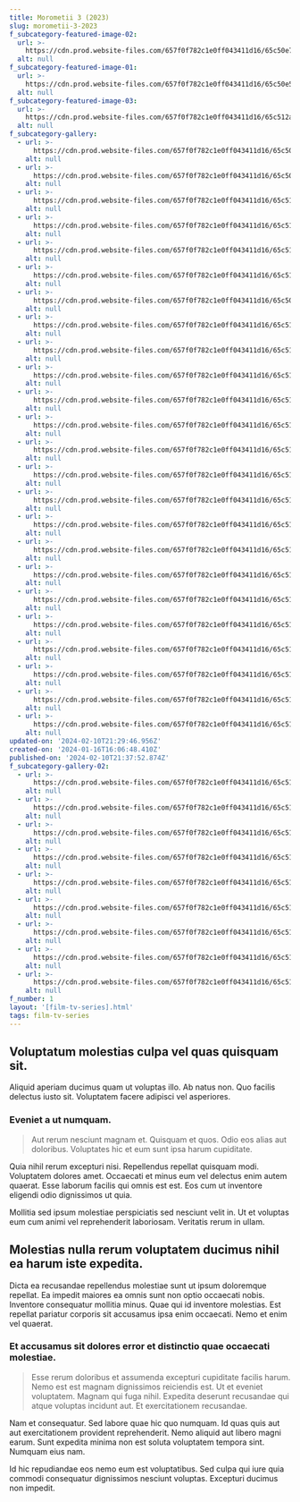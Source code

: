```yaml
---
title: Morometii 3 (2023)
slug: morometii-3-2023
f_subcategory-featured-image-02:
  url: >-
    https://cdn.prod.website-files.com/657f0f782c1e0ff043411d16/65c50e7ab29e0c534d1144e4_SOA_0705.JPG
  alt: null
f_subcategory-featured-image-01:
  url: >-
    https://cdn.prod.website-files.com/657f0f782c1e0ff043411d16/65c50e58380bf04889b88199_SOA_0849-1.JPG
  alt: null
f_subcategory-featured-image-03:
  url: >-
    https://cdn.prod.website-files.com/657f0f782c1e0ff043411d16/65c512a261da76925133980f_SOA_0292.JPG
  alt: null
f_subcategory-gallery:
  - url: >-
      https://cdn.prod.website-files.com/657f0f782c1e0ff043411d16/65c50e58380bf04889b88199_SOA_0849-1.JPG
    alt: null
  - url: >-
      https://cdn.prod.website-files.com/657f0f782c1e0ff043411d16/65c50e7ab29e0c534d1144e4_SOA_0705.JPG
    alt: null
  - url: >-
      https://cdn.prod.website-files.com/657f0f782c1e0ff043411d16/65c512a261da76925133980f_SOA_0292.JPG
    alt: null
  - url: >-
      https://cdn.prod.website-files.com/657f0f782c1e0ff043411d16/65c510b2ce8b731866da941c_SOA_9650.JPG
    alt: null
  - url: >-
      https://cdn.prod.website-files.com/657f0f782c1e0ff043411d16/65c510b31387ebf326b427b6_SOA_1248.JPG
    alt: null
  - url: >-
      https://cdn.prod.website-files.com/657f0f782c1e0ff043411d16/65c5109c10a17b34ab2a856c_DSC_7279.JPG
    alt: null
  - url: >-
      https://cdn.prod.website-files.com/657f0f782c1e0ff043411d16/65c50e6110a17b34ab28cbae_SOA_9806.JPG
    alt: null
  - url: >-
      https://cdn.prod.website-files.com/657f0f782c1e0ff043411d16/65c5109c562c1674a28fa62b_DSC_7478.JPG
    alt: null
  - url: >-
      https://cdn.prod.website-files.com/657f0f782c1e0ff043411d16/65c5109d45a1515193ba49d8_DSC_6750-standard.JPG
    alt: null
  - url: >-
      https://cdn.prod.website-files.com/657f0f782c1e0ff043411d16/65c5109c637636fab5cd68cc_DSC_6895-standard.JPG
    alt: null
  - url: >-
      https://cdn.prod.website-files.com/657f0f782c1e0ff043411d16/65c5109b4e7ccbabe77cd609_DSC_7114-standard.JPG
    alt: null
  - url: >-
      https://cdn.prod.website-files.com/657f0f782c1e0ff043411d16/65c510b2a016cf71552fe4fa_SOA_9794.JPG
    alt: null
  - url: >-
      https://cdn.prod.website-files.com/657f0f782c1e0ff043411d16/65c5109cbecb1747dabb1120_DSC_7080-standard.JPG
    alt: null
  - url: >-
      https://cdn.prod.website-files.com/657f0f782c1e0ff043411d16/65c5109a5fc3a549b737ad6c_DSC_6591-standard.JPG
    alt: null
  - url: >-
      https://cdn.prod.website-files.com/657f0f782c1e0ff043411d16/65c5109c75da64a55b97e1d4_DSC_6714-standard.JPG
    alt: null
  - url: >-
      https://cdn.prod.website-files.com/657f0f782c1e0ff043411d16/65c5109c9ae90254e4543097_DSC_6517.JPG
    alt: null
  - url: >-
      https://cdn.prod.website-files.com/657f0f782c1e0ff043411d16/65c5109b75da64a55b97e0b9_DSC_7115-standard.JPG
    alt: null
  - url: >-
      https://cdn.prod.website-files.com/657f0f782c1e0ff043411d16/65c5109c1a35ecb79189044b_DSC_7408.JPG
    alt: null
  - url: >-
      https://cdn.prod.website-files.com/657f0f782c1e0ff043411d16/65c510b3aafec750588d2221_SOA_1170.JPG
    alt: null
  - url: >-
      https://cdn.prod.website-files.com/657f0f782c1e0ff043411d16/65c510b388716edd82aea692_SOA_1011.JPG
    alt: null
  - url: >-
      https://cdn.prod.website-files.com/657f0f782c1e0ff043411d16/65c5134c637636fab5cf3b3f_SOA_0185.JPG
    alt: null
  - url: >-
      https://cdn.prod.website-files.com/657f0f782c1e0ff043411d16/65c5134ec39953443244d672_SOA_0508-2.JPG
    alt: null
  - url: >-
      https://cdn.prod.website-files.com/657f0f782c1e0ff043411d16/65c5134ddd4db75ada9892e4_SOA_0801.JPG
    alt: null
  - url: >-
      https://cdn.prod.website-files.com/657f0f782c1e0ff043411d16/65c5109cd4f12a8642ed3258_DSC_7484.JPG
    alt: null
updated-on: '2024-02-10T21:29:46.956Z'
created-on: '2024-01-16T16:06:48.410Z'
published-on: '2024-02-10T21:37:52.874Z'
f_subcategory-gallery-02:
  - url: >-
      https://cdn.prod.website-files.com/657f0f782c1e0ff043411d16/65c5109cf136423b8399aaa3_DSC_7367.JPG
    alt: null
  - url: >-
      https://cdn.prod.website-files.com/657f0f782c1e0ff043411d16/65c5134e28df72c8c129d540_SOA_0449.JPG
    alt: null
  - url: >-
      https://cdn.prod.website-files.com/657f0f782c1e0ff043411d16/65c5134d225992fc3c4224bb_SOA_0645.JPG
    alt: null
  - url: >-
      https://cdn.prod.website-files.com/657f0f782c1e0ff043411d16/65c5134b3ff00d7645768df7_SOA_0802-2-2.JPG
    alt: null
  - url: >-
      https://cdn.prod.website-files.com/657f0f782c1e0ff043411d16/65c5134dedb1e7e4c0900fa7_SOA_1284.JPG
    alt: null
  - url: >-
      https://cdn.prod.website-files.com/657f0f782c1e0ff043411d16/65c510b3946ab910d77141f4_SOA_1048.JPG
    alt: null
  - url: >-
      https://cdn.prod.website-files.com/657f0f782c1e0ff043411d16/65c5134c801029a1c40beb65_SOA_9630.JPG
    alt: null
  - url: >-
      https://cdn.prod.website-files.com/657f0f782c1e0ff043411d16/65c510b3dbe067a8872a9116_SOA_0877.JPG
    alt: null
  - url: >-
      https://cdn.prod.website-files.com/657f0f782c1e0ff043411d16/65c510b2950d7a7b3a87dc92_SOA_9978.JPG
    alt: null
f_number: 1
layout: '[film-tv-series].html'
tags: film-tv-series
---
```


Voluptatum molestias culpa vel quas quisquam sit.
-------------------------------------------------

Aliquid aperiam ducimus quam ut voluptas illo. Ab natus non. Quo facilis delectus iusto sit. Voluptatem facere adipisci vel asperiores.

### Eveniet a ut numquam.

> Aut rerum nesciunt magnam et. Quisquam et quos. Odio eos alias aut doloribus. Voluptates hic et eum sunt ipsa harum cupiditate.

Quia nihil rerum excepturi nisi. Repellendus repellat quisquam modi. Voluptatem dolores amet. Occaecati et minus eum vel delectus enim autem quaerat. Esse laborum facilis qui omnis est est. Eos cum ut inventore eligendi odio dignissimos ut quia.

Mollitia sed ipsum molestiae perspiciatis sed nesciunt velit in. Ut et voluptas eum cum animi vel reprehenderit laboriosam. Veritatis rerum in ullam.

Molestias nulla rerum voluptatem ducimus nihil ea harum iste expedita.
----------------------------------------------------------------------

Dicta ea recusandae repellendus molestiae sunt ut ipsum doloremque repellat. Ea impedit maiores ea omnis sunt non optio occaecati nobis. Inventore consequatur mollitia minus. Quae qui id inventore molestias. Est repellat pariatur corporis sit accusamus ipsa enim occaecati. Nemo et enim vel quaerat.

### Et accusamus sit dolores error et distinctio quae occaecati molestiae.

> Esse rerum doloribus et assumenda excepturi cupiditate facilis harum. Nemo est est magnam dignissimos reiciendis est. Ut et eveniet voluptatem. Magnam qui fuga nihil. Expedita deserunt recusandae qui atque voluptas incidunt aut. Et exercitationem recusandae.

Nam et consequatur. Sed labore quae hic quo numquam. Id quas quis aut aut exercitationem provident reprehenderit. Nemo aliquid aut libero magni earum. Sunt expedita minima non est soluta voluptatem tempora sint. Numquam eius nam.

Id hic repudiandae eos nemo eum est voluptatibus. Sed culpa qui iure quia commodi consequatur dignissimos nesciunt voluptas. Excepturi ducimus non impedit.
